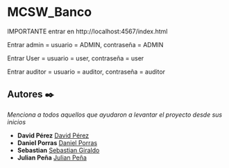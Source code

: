 # MCSW_Banco


IMPORTANTE entrar en http://localhost:4567/index.html

Entrar admin = usuario = ADMIN, contraseña = ADMIN

Entrar User = usuario = user, contraseña = user

Entrar auditor = usuario = auditor, contraseña = auditor 


## Autores ✒️

_Menciona a todos aquellos que ayudaron a levantar el proyecto desde sus inicios_

* **David Pérez**    [David Pérez](https://github.com/DavidPZ666)
* **Daniel Porras**  [Daniel Porras](https://github.com/Daniel19902)
* **Sebastian**      [Sebastian Giraldo](https://github.com/juseda)
* **Julian Peña**    [Julian Peña](https://github.com/JulianP-24)

